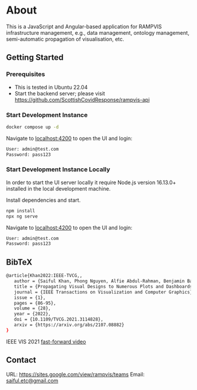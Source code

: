 # About

This is a JavaScript and Angular-based application for RAMPVIS infrastructure management, e.g., data management, ontology management, semi-automatic propagation of visualisation, etc.

## Getting Started

### Prerequisites

- This is tested in Ubuntu 22.04
- Start the backend server; please visit https://github.com/ScottishCovidResponse/rampvis-api

### Start Development Instance

```bash
docker compose up -d
```

Navigate to [localhost:4200](localhost:4200) to open the UI and login:

```bash
User: admin@test.com
Password: pass123
```

### Start Development Instance Locally

In order to start the UI server locally it require Node.js version 16.13.0+ installed in the local development machine.

Install dependencies and start.

```bash
npm install
npx ng serve
```

Navigate to [localhost:4200](localhost:4200) to open the UI and login:

```bash
User: admin@test.com
Password: pass123
```

## BibTeX

```bash
@article{Khan2022:IEEE-TVCG,,
   author = {Saiful Khan, Phong Nguyen, Alfie Abdul-Rahman, Benjamin Bach, Min Chen, Euan Freeman, and Cagatay Turkay},
   title = {Propagating Visual Designs to Numerous Plots and Dashboards},
   journal = {IEEE Transactions on Visualization and Computer Graphics},
   issue = {1},
   pages = {86-95},
   volume = {28},
   year = {2022},
   doi = {10.1109/TVCG.2021.3114828},
   arxiv = {https://arxiv.org/abs/2107.08882}
}
```

IEEE VIS 2021 [fast-forward video](https://www.youtube.com/watch?v=WVsrMdvjQlk&t=2s)

## Contact

URL: https://sites.google.com/view/rampvis/teams
Email: saiful.etc@gmail.com
